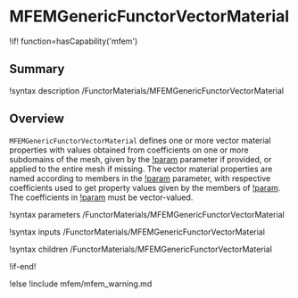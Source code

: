 # MFEMGenericFunctorVectorMaterial

!if! function=hasCapability('mfem')

## Summary

!syntax description /FunctorMaterials/MFEMGenericFunctorVectorMaterial

## Overview

`MFEMGenericFunctorVectorMaterial` defines one or more vector material properties with values
obtained from coefficients on one or more subdomains of the mesh, given by the [!param](/FunctorMaterials/MFEMGenericFunctorVectorMaterial/block) parameter
if provided, or applied to the entire mesh if missing. The vector material properties are named
according to members in the [!param](/FunctorMaterials/MFEMGenericFunctorVectorMaterial/prop_names) parameter, with respective coefficients used to get property
values given by the members of [!param](/FunctorMaterials/MFEMGenericFunctorVectorMaterial/prop_values). The coefficients in [!param](/FunctorMaterials/MFEMGenericFunctorVectorMaterial/prop_names) must be vector-valued.

!syntax parameters /FunctorMaterials/MFEMGenericFunctorVectorMaterial

!syntax inputs /FunctorMaterials/MFEMGenericFunctorVectorMaterial

!syntax children /FunctorMaterials/MFEMGenericFunctorVectorMaterial

!if-end!

!else
!include mfem/mfem_warning.md
